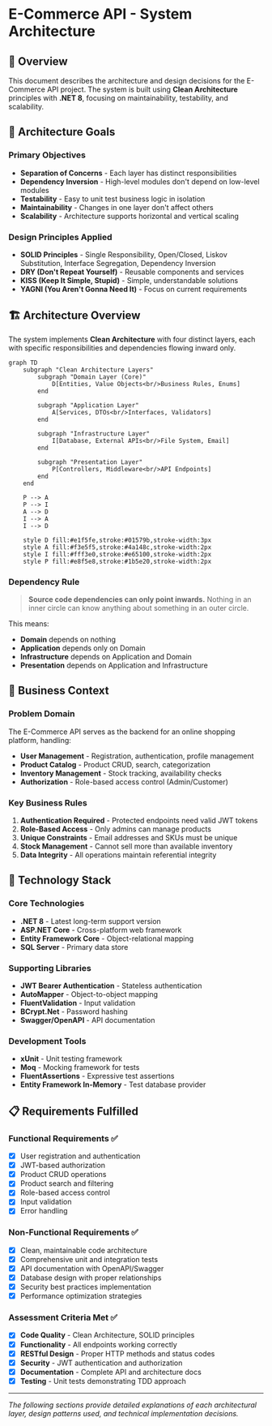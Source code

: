 ﻿# E-Commerce API - System Architecture

## 📖 Overview

This document describes the architecture and design decisions for the E-Commerce API project. The system is built using **Clean Architecture** principles with **.NET 8**, focusing on maintainability, testability, and scalability.

## 🎯 Architecture Goals

### Primary Objectives
- **Separation of Concerns** - Each layer has distinct responsibilities
- **Dependency Inversion** - High-level modules don't depend on low-level modules
- **Testability** - Easy to unit test business logic in isolation
- **Maintainability** - Changes in one layer don't affect others
- **Scalability** - Architecture supports horizontal and vertical scaling

### Design Principles Applied
- **SOLID Principles** - Single Responsibility, Open/Closed, Liskov Substitution, Interface Segregation, Dependency Inversion
- **DRY (Don't Repeat Yourself)** - Reusable components and services
- **KISS (Keep It Simple, Stupid)** - Simple, understandable solutions
- **YAGNI (You Aren't Gonna Need It)** - Focus on current requirements

## 🏗️ Architecture Overview

The system implements **Clean Architecture** with four distinct layers, each with specific responsibilities and dependencies flowing inward only.

```mermaid
graph TD
    subgraph "Clean Architecture Layers"
        subgraph "Domain Layer (Core)"
            D[Entities, Value Objects<br/>Business Rules, Enums]
        end
        
        subgraph "Application Layer"
            A[Services, DTOs<br/>Interfaces, Validators]
        end
        
        subgraph "Infrastructure Layer"
            I[Database, External APIs<br/>File System, Email]
        end
        
        subgraph "Presentation Layer"
            P[Controllers, Middleware<br/>API Endpoints]
        end
    end
    
    P --> A
    P --> I
    A --> D
    I --> A
    I --> D
    
    style D fill:#e1f5fe,stroke:#01579b,stroke-width:3px
    style A fill:#f3e5f5,stroke:#4a148c,stroke-width:2px
    style I fill:#fff3e0,stroke:#e65100,stroke-width:2px
    style P fill:#e8f5e8,stroke:#1b5e20,stroke-width:2px
```

### Dependency Rule
> **Source code dependencies can only point inwards.** Nothing in an inner circle can know anything about something in an outer circle.

This means:
- **Domain** depends on nothing
- **Application** depends only on Domain
- **Infrastructure** depends on Application and Domain
- **Presentation** depends on Application and Infrastructure

## 💼 Business Context

### Problem Domain
The E-Commerce API serves as the backend for an online shopping platform, handling:

- **User Management** - Registration, authentication, profile management
- **Product Catalog** - Product CRUD, search, categorization
- **Inventory Management** - Stock tracking, availability checks
- **Authorization** - Role-based access control (Admin/Customer)

### Key Business Rules
1. **Authentication Required** - Protected endpoints need valid JWT tokens
2. **Role-Based Access** - Only admins can manage products
3. **Unique Constraints** - Email addresses and SKUs must be unique
4. **Stock Management** - Cannot sell more than available inventory
5. **Data Integrity** - All operations maintain referential integrity

## 🔧 Technology Stack

### Core Technologies
- **.NET 8** - Latest long-term support version
- **ASP.NET Core** - Cross-platform web framework
- **Entity Framework Core** - Object-relational mapping
- **SQL Server** - Primary data store

### Supporting Libraries
- **JWT Bearer Authentication** - Stateless authentication
- **AutoMapper** - Object-to-object mapping
- **FluentValidation** - Input validation
- **BCrypt.Net** - Password hashing
- **Swagger/OpenAPI** - API documentation

### Development Tools
- **xUnit** - Unit testing framework
- **Moq** - Mocking framework for tests
- **FluentAssertions** - Expressive test assertions
- **Entity Framework In-Memory** - Test database provider

## 📋 Requirements Fulfilled

### Functional Requirements ✅
- [x] User registration and authentication
- [x] JWT-based authorization
- [x] Product CRUD operations
- [x] Product search and filtering
- [x] Role-based access control
- [x] Input validation
- [x] Error handling

### Non-Functional Requirements ✅
- [x] Clean, maintainable code architecture
- [x] Comprehensive unit and integration tests
- [x] API documentation with OpenAPI/Swagger
- [x] Database design with proper relationships
- [x] Security best practices implementation
- [x] Performance optimization strategies

### Assessment Criteria Met ✅
- [x] **Code Quality** - Clean Architecture, SOLID principles
- [x] **Functionality** - All endpoints working correctly
- [x] **RESTful Design** - Proper HTTP methods and status codes
- [x] **Security** - JWT authentication and authorization
- [x] **Documentation** - Complete API and architecture docs
- [x] **Testing** - Unit tests demonstrating TDD approach

---

*The following sections provide detailed explanations of each architectural layer, design patterns used, and technical implementation decisions.*